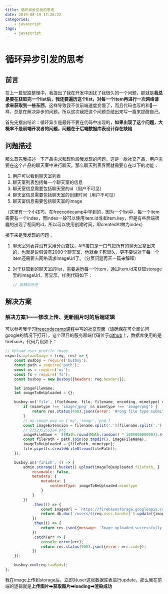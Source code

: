 ```yaml
---
title: 循环异步引发的思考
date: 2019-08-19 17:26:22
categories:
	- javascript
tags:
	- javascript
---
```


# 循环异步引发的思考

## 前言

在上一篇思路整理中，我提出了我在开发中困扰了我很久的一个问题，那就是**我总是要在获取完一个list后，我还要遍历这个list，对每一个item再进行一次网络请求来获取到一些东西**，这样导致我不仅前端速度变慢了，而且代码也写的和💩一样，总是在解决异步的问题。所以这次我把这个问题总结出来写一篇来提醒自己。

首先先摆出结论：循环异步是最好不要在代码中出现的，**如果出现了这个问题，大概率不是前端开发者的问题，问题在于后端数据库表设计存在缺陷**

<!-- more -->

## 问题描述

那么首先我描述一下产品需求和现阶段我发现的问题。这是一款社交产品，用户需要在这个产品的聊天室中进行聊天。那么聊天列表界面就需要存在以下的功能：

1. 用户可以看到聊天室列表
2. 聊天室列表包括每一个聊天室的信息
3. 聊天室信息需要包括聊天室的id（用户不可见）
4. 聊天室信息需要包括聊天室的创建时间（用户不可见）
5. 聊天室信息需要包括聊天室的image

（这里有一个小技巧，在freecodecamp中学到的，因为一个list中，每一个item需要有一个index，而index一般可以使用item.id或者item.key，但是有些后端很蠢的出现了相同的id，所以可以使用创建时间，即createdAt做为index）

接下来是我发现的问题：

1. 聊天室列表并没有采用分页查找，API接口是一口气把所有的聊天室拿出来的，也就是说假设有2000个聊天室，他就会卡死很久，更不要说对于每一个item还需要去网络请求imageUrl了。（分页问题再开一篇来解释）

2. 对于获取到的聊天室的list，需要遍历每一个item，通过item.id来获取storage里的imageUrl，再显示。样例代码如下：

   ```js
   // 我稍后补充
   ```

   

## 解决方案

### 解决方案1——修改上传、更新图片时的后端逻辑

可以参考我学习[freecodecamp课程](https://www.freecodecamp.org/news/react-firebase-social-media-app-course/)中写的[社交界面](http://xhksun.com/socialape-client/)（请确保在可全局访问google的情况下打开），这个项目的服务器端代码位于[github](https://github.com/masterX89/socialape-functions)上，数据库使用的是firebase，代码片段如下：

```js
// Upload user profile image
exports.uploadImage = (req, res) => {
    const Busboy = require('busboy');
    const path = require('path');
    const os = require('os');
    const fs = require('fs');
    const busboy = new Busboy({headers: req.headers});

    let imageFileName;
    let imageToBeUploaded = {};

    busboy.on('file', (fieldname, file, filename, encoding, mimetype) => {
        if (mimetype !== 'image/jpeg' && mimetype !== 'image/png') {
            return res.status(400).json({error: 'Wrong file type submitted'});
        }
        // my.image.png => ['my','image','png']
        const imageExtension = filename.split('.')[filename.split('.').length - 1];
        // 235235255324.png
        imageFileName = `${Math.round(Math.random() * 100000000000)}.${imageExtension}`;
        const filePath = path.join(os.tmpdir(), imageFileName);
        imageToBeUploaded = {filePath, mimetype};
        file.pipe(fs.createWriteStream(filePath));
    });

    busboy.on('finish', () => {
        admin.storage().bucket().upload(imageToBeUploaded.filePath, {
            resumable: false,
            metadata: {
                metadata: {
                    contentType: imageToBeUploaded.mimetype
                }
            }
        })
            .then(() => {
                const imageUrl = `https://firebasestorage.googleapis.com/v0/b/${config.storageBucket}/o/${imageFileName}?alt=media`;
                return db.doc(`/users/${req.user.handle}`).update({imageUrl});
            })
            .then(() => {
                return res.json({message: 'Image uploaded successfully'});
            })
            .catch(err => {
                console.error(err);
                return res.status(500).json({error: err.code});
            })
    });

    busboy.end(req.rawBody);
};
```

我在image上传到storage后，立即对user这张数据库表进行update，那么我在前端的逻辑就是**上传图片➡️获取图片➡️loading➡️渲染成功**

